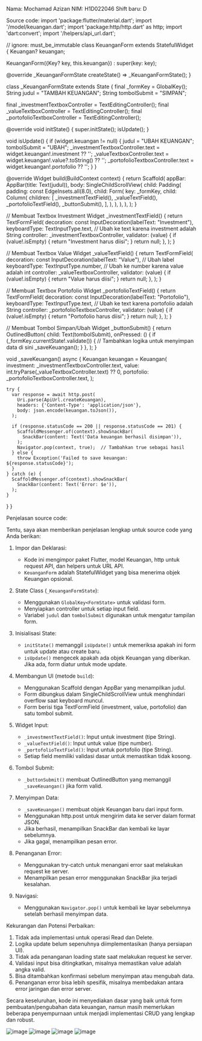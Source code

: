 Nama: Mochamad Azizan
NIM: H1D022046
Shift baru: D


Source code:
import 'package:flutter/material.dart';
import '/model/keuangan.dart';
import 'package:http/http.dart' as http;
import 'dart:convert';
import '/helpers/api_url.dart';

// ignore: must_be_immutable
class KeuanganForm extends StatefulWidget {
  Keuangan? keuangan;

  KeuanganForm({Key? key, this.keuangan}) : super(key: key);

  @override
  _KeuanganFormState createState() => _KeuanganFormState();
}

class _KeuanganFormState extends State<KeuanganForm> {
  final _formKey = GlobalKey<FormState>();
  String judul = "TAMBAH KEUANGAN";
  String tombolSubmit = "SIMPAN";

  final _investmentTextboxController = TextEditingController();
  final _valueTextboxController = TextEditingController();
  final _portofolioTextboxController = TextEditingController();

  @override
  void initState() {
    super.initState();
    isUpdate();
  }

  void isUpdate() {
    if (widget.keuangan != null) {
      judul = "UBAH KEUANGAN";
      tombolSubmit = "UBAH";
      _investmentTextboxController.text = widget.keuangan!.investment ?? '';
      _valueTextboxController.text = widget.keuangan!.value?.toString() ?? '';
      _portofolioTextboxController.text = widget.keuangan!.portofolio ?? '';
    }
  }

  @override
  Widget build(BuildContext context) {
    return Scaffold(
      appBar: AppBar(title: Text(judul)),
      body: SingleChildScrollView(
        child: Padding(
          padding: const EdgeInsets.all(8.0),
          child: Form(
            key: _formKey,
            child: Column(
              children: [
                _investmentTextField(),
                _valueTextField(),
                _portofolioTextField(),
                _buttonSubmit(),
              ],
            ),
          ),
        ),
      ),
    );
  }

  // Membuat Textbox Investment
  Widget _investmentTextField() {
    return TextFormField(
      decoration: const InputDecoration(labelText: "Investment"),
      keyboardType: TextInputType.text,  // Ubah ke text karena investment adalah String
      controller: _investmentTextboxController,
      validator: (value) {
        if (value!.isEmpty) {
          return "Investment harus diisi";
        }
        return null;
      },
    );
  }

  // Membuat Textbox Value
  Widget _valueTextField() {
    return TextFormField(
      decoration: const InputDecoration(labelText: "Value"),  // Ubah label
      keyboardType: TextInputType.number,  // Ubah ke number karena value adalah int
      controller: _valueTextboxController,
      validator: (value) {
        if (value!.isEmpty) {
          return "Value harus diisi";
        }
        return null;
      },
    );
  }

  // Membuat Textbox Portofolio
  Widget _portofolioTextField() {
    return TextFormField(
      decoration: const InputDecoration(labelText: "Portofolio"),
      keyboardType: TextInputType.text,  // Ubah ke text karena portofolio adalah String
      controller: _portofolioTextboxController,
      validator: (value) {
        if (value!.isEmpty) {
          return "Portofolio harus diisi";
        }
        return null;
      },
    );
  }

  // Membuat Tombol Simpan/Ubah
  Widget _buttonSubmit() {
    return OutlinedButton(
      child: Text(tombolSubmit),
      onPressed: () {
        if (_formKey.currentState!.validate()) {
          // Tambahkan logika untuk menyimpan data di sini
          _saveKeuangan();
        }
      },
    );
  }

  void _saveKeuangan() async {
    Keuangan keuangan = Keuangan(
      investment: _investmentTextboxController.text,
      value: int.tryParse(_valueTextboxController.text) ?? 0,
      portofolio: _portofolioTextboxController.text,
    );

    try {
      var response = await http.post(
        Uri.parse(ApiUrl.createKeuangan),
        headers: {'Content-Type': 'application/json'},
        body: json.encode(keuangan.toJson()),
      );

      if (response.statusCode == 200 || response.statusCode == 201) {
        ScaffoldMessenger.of(context).showSnackBar(
          SnackBar(content: Text('Data keuangan berhasil disimpan')),
        );
        Navigator.pop(context, true);  // Tambahkan true sebagai hasil
      } else {
        throw Exception('Failed to save keuangan: ${response.statusCode}');
      }
    } catch (e) {
      ScaffoldMessenger.of(context).showSnackBar(
        SnackBar(content: Text('Error: $e')),
      );
    }
  }
}


Penjelasan source code:

Tentu, saya akan memberikan penjelasan lengkap untuk source code yang Anda berikan:

1. Impor dan Deklarasi:
   - Kode ini mengimpor paket Flutter, model Keuangan, http untuk request API, dan helpers untuk URL API.
   - `KeuanganForm` adalah StatefulWidget yang bisa menerima objek Keuangan opsional.

2. State Class (`_KeuanganFormState`):
   - Menggunakan `GlobalKey<FormState>` untuk validasi form.
   - Menyiapkan controller untuk setiap input field.
   - Variabel `judul` dan `tombolSubmit` digunakan untuk mengatur tampilan form.

3. Inisialisasi State:
   - `initState()` memanggil `isUpdate()` untuk memeriksa apakah ini form untuk update atau create baru.
   - `isUpdate()` mengecek apakah ada objek Keuangan yang diberikan. Jika ada, form diatur untuk mode update.

4. Membangun UI (metode `build`):
   - Menggunakan Scaffold dengan AppBar yang menampilkan judul.
   - Form dibungkus dalam SingleChildScrollView untuk menghindari overflow saat keyboard muncul.
   - Form berisi tiga TextFormField (investment, value, portofolio) dan satu tombol submit.

5. Widget Input:
   - `_investmentTextField()`: Input untuk investment (tipe String).
   - `_valueTextField()`: Input untuk value (tipe number).
   - `_portofolioTextField()`: Input untuk portofolio (tipe String).
   - Setiap field memiliki validasi dasar untuk memastikan tidak kosong.

6. Tombol Submit:
   - `_buttonSubmit()` membuat OutlinedButton yang memanggil `_saveKeuangan()` jika form valid.

7. Menyimpan Data:
   - `_saveKeuangan()` membuat objek Keuangan baru dari input form.
   - Menggunakan http.post untuk mengirim data ke server dalam format JSON.
   - Jika berhasil, menampilkan SnackBar dan kembali ke layar sebelumnya.
   - Jika gagal, menampilkan pesan error.

8. Penanganan Error:
   - Menggunakan try-catch untuk menangani error saat melakukan request ke server.
   - Menampilkan pesan error menggunakan SnackBar jika terjadi kesalahan.

9. Navigasi:
   - Menggunakan `Navigator.pop()` untuk kembali ke layar sebelumnya setelah berhasil menyimpan data.

Kekurangan dan Potensi Perbaikan:
1. Tidak ada implementasi untuk operasi Read dan Delete.
2. Logika update belum sepenuhnya diimplementasikan (hanya persiapan UI).
3. Tidak ada penanganan loading state saat melakukan request ke server.
4. Validasi input bisa ditingkatkan, misalnya memastikan value adalah angka valid.
5. Bisa ditambahkan konfirmasi sebelum menyimpan atau mengubah data.
6. Penanganan error bisa lebih spesifik, misalnya membedakan antara error jaringan dan error server.

Secara keseluruhan, kode ini menyediakan dasar yang baik untuk form pembuatan/pengubahan data keuangan, namun masih memerlukan beberapa penyempurnaan untuk menjadi implementasi CRUD yang lengkap dan robust.
 
 
 
 
 
 
 ![image](https://github.com/user-attachments/assets/dab2d3a6-ce3a-495a-9d12-f24645b18718)
![image](https://github.com/user-attachments/assets/b53138af-a87d-463e-bb5d-dba6d47ebb86)
![image](https://github.com/user-attachments/assets/dec728d3-f12f-4098-89af-187bbef6e1e4)
![image](https://github.com/user-attachments/assets/7323cdf8-294c-4d41-85ad-929932b4e333)

 
